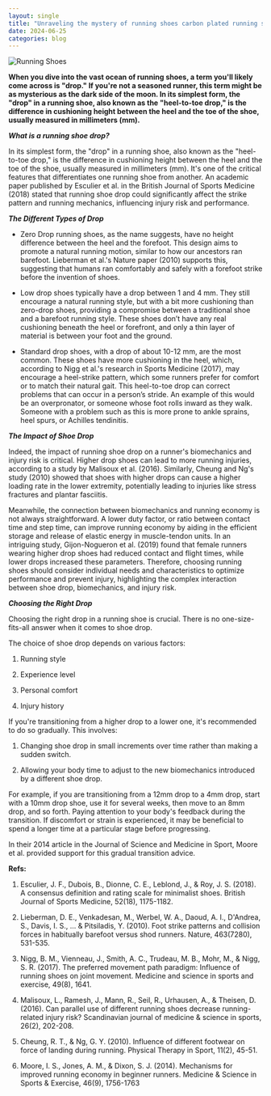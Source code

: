```yaml
---
layout: single
title: "Unraveling the mystery of running shoes carbon plated running shoes part II"
date: 2024-06-25
categories: blog
---
```

![Running Shoes](https://www.barakgahtan.com/images/shoe-heel-drop.jpg)

**When you dive into the vast ocean of running shoes, a term you'll likely come across is "drop." If you're not a seasoned runner, this term might be as mysterious as the dark side of the moon. In its simplest form, the "drop" in a running shoe, also known as the "heel-to-toe drop," is the difference in cushioning height between the heel and the toe of the shoe, usually measured in millimeters (mm).**


***What is a running shoe drop?***

In its simplest form, the "drop" in a running shoe, also known as the "heel-to-toe drop," is the difference in cushioning height between the heel and the toe of the shoe, usually measured in millimeters (mm). It's one of the critical features that differentiates one running shoe from another. An academic paper published by Esculier et al. in the British Journal of Sports Medicine (2018) stated that running shoe drop could significantly affect the strike pattern and running mechanics, influencing injury risk and performance.

***The Different Types of Drop***

* Zero Drop running shoes, as the name suggests, have no height difference between the heel and the forefoot. This design aims to promote a natural running motion, similar to how our ancestors ran barefoot. Lieberman et al.'s Nature paper (2010) supports this, suggesting that humans ran comfortably and safely with a forefoot strike before the invention of shoes.

* Low drop shoes typically have a drop between 1 and 4 mm. They still encourage a natural running style, but with a bit more cushioning than zero-drop shoes, providing a compromise between a traditional shoe and a barefoot running style. These shoes don’t have any real cushioning beneath the heel or forefront, and only a thin layer of material is between your foot and the ground.

* Standard drop shoes, with a drop of about 10-12 mm, are the most common. These shoes have more cushioning in the heel, which, according to Nigg et al.'s research in Sports Medicine (2017), may encourage a heel-strike pattern, which some runners prefer for comfort or to match their natural gait. This heel-to-toe drop can correct problems that can occur in a person’s stride. An example of this would be an overpronator, or someone whose foot rolls inward as they walk. Someone with a problem such as this is more prone to ankle sprains, heel spurs, or Achilles tendinitis.

***The Impact of Shoe Drop***

Indeed, the impact of running shoe drop on a runner's biomechanics and injury risk is critical. Higher drop shoes can lead to more running injuries, according to a study by Malisoux et al. (2016). Similarly, Cheung and Ng's study (2010) showed that shoes with higher drops can cause a higher loading rate in the lower extremity, potentially leading to injuries like stress fractures and plantar fasciitis.

Meanwhile, the connection between biomechanics and running economy is not always straightforward. A lower duty factor, or ratio between contact time and step time, can improve running economy by aiding in the efficient storage and release of elastic energy in muscle-tendon units. In an intriguing study, Gijon-Nogueron et al. (2019) found that female runners wearing higher drop shoes had reduced contact and flight times, while lower drops increased these parameters. Therefore, choosing running shoes should consider individual needs and characteristics to optimize performance and prevent injury, highlighting the complex interaction between shoe drop, biomechanics, and injury risk.

***Choosing the Right Drop***

Choosing the right drop in a running shoe is crucial. There is no one-size-fits-all answer when it comes to shoe drop.

The choice of shoe drop depends on various factors:

1. Running style

2. Experience level

3. Personal comfort

4. Injury history

If you're transitioning from a higher drop to a lower one, it's recommended to do so gradually. This involves:   

1. Changing shoe drop in small increments over time rather than making a sudden switch.

2. Allowing your body time to adjust to the new biomechanics introduced by a different shoe drop.

For example, if you are transitioning from a 12mm drop to a 4mm drop, start with a 10mm drop shoe, use it for several weeks, then move to an 8mm drop, and so forth. Paying attention to your body's feedback during the transition. If discomfort or strain is experienced, it may be beneficial to spend a longer time at a particular stage before progressing.

In their 2014 article in the Journal of Science and Medicine in Sport, Moore et al. provided support for this gradual transition advice.

**Refs:**

1. Esculier, J. F., Dubois, B., Dionne, C. E., Leblond, J., & Roy, J. S. (2018). A consensus definition and rating scale for minimalist shoes. British Journal of Sports Medicine, 52(18), 1175-1182.

2. Lieberman, D. E., Venkadesan, M., Werbel, W. A., Daoud, A. I., D'Andrea, S., Davis, I. S., ... & Pitsiladis, Y. (2010). Foot strike patterns and collision forces in habitually barefoot versus shod runners. Nature, 463(7280), 531-535.

3. Nigg, B. M., Vienneau, J., Smith, A. C., Trudeau, M. B., Mohr, M., & Nigg, S. R. (2017). The preferred movement path paradigm: Influence of running shoes on joint movement. Medicine and science in sports and exercise, 49(8), 1641.

4. Malisoux, L., Ramesh, J., Mann, R., Seil, R., Urhausen, A., & Theisen, D. (2016). Can parallel use of different running shoes decrease running-related injury risk? Scandinavian journal of medicine & science in sports, 26(2), 202-208.

5. Cheung, R. T., & Ng, G. Y. (2010). Influence of different footwear on force of landing during running. Physical Therapy in Sport, 11(2), 45-51.

6. Moore, I. S., Jones, A. M., & Dixon, S. J. (2014). Mechanisms for improved running economy in beginner runners. Medicine & Science in Sports & Exercise, 46(9), 1756-1763